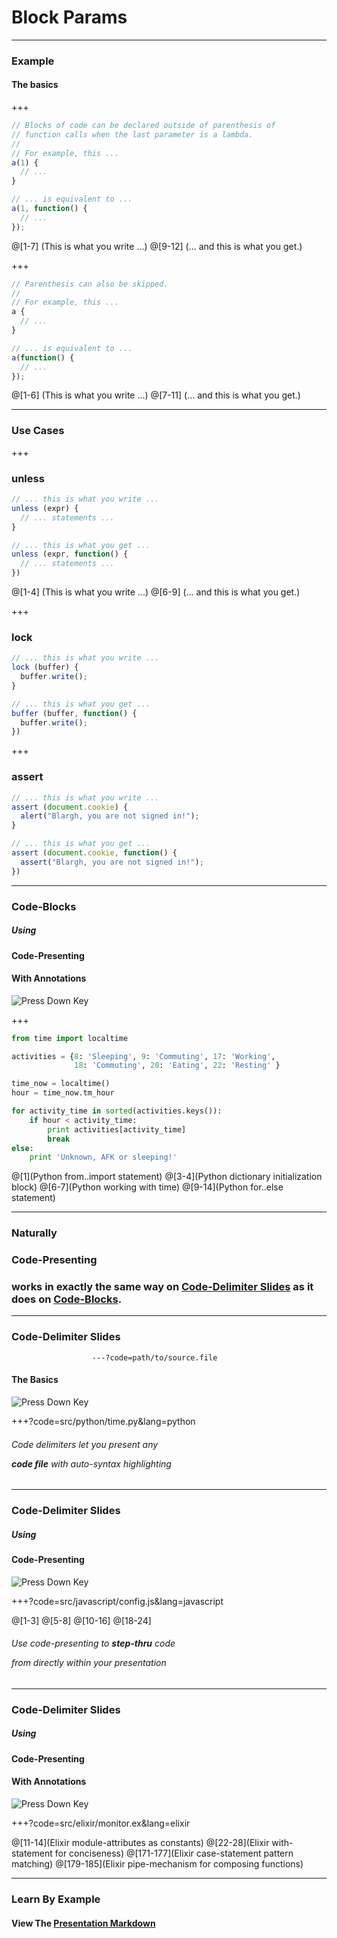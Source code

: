 # Block Params

---

### Example

#### The basics

+++

```javascript
// Blocks of code can be declared outside of parenthesis of
// function calls when the last parameter is a lambda.
//
// For example, this ...
a(1) {
  // ...
}

// ... is equivalent to ...
a(1, function() {
  // ...
});
```

@[1-7] (This is what you write ...)
@[9-12] (... and this is what you get.)

+++

```javascript
// Parenthesis can also be skipped.
//
// For example, this ...
a {
  // ...
}

// ... is equivalent to ...
a(function() {
  // ...
});
```

@[1-6] (This is what you write ...)
@[7-11] (... and this is what you get.)

---

### Use Cases

+++

### unless

```javascript
// ... this is what you write ...
unless (expr) {
  // ... statements ...
}

// ... this is what you get ...
unless (expr, function() {
  // ... statements ...
})
```

@[1-4] (This is what you write ...)
@[6-9] (... and this is what you get.)

+++

### lock

```javascript
// ... this is what you write ...
lock (buffer) {
  buffer.write();
}

// ... this is what you get ...
buffer (buffer, function() {
  buffer.write();
})
```

+++

### assert

```javascript
// ... this is what you write ...
assert (document.cookie) {
  alert("Blargh, you are not signed in!");
}

// ... this is what you get ...
assert (document.cookie, function() {
  assert("Blargh, you are not signed in!");
})
```

---

### Code-Blocks
##### Using
#### Code-Presenting
#### **With Annotations**

![Press Down Key](assets/down-arrow.png)

+++

```python
from time import localtime

activities = {8: 'Sleeping', 9: 'Commuting', 17: 'Working',
              18: 'Commuting', 20: 'Eating', 22: 'Resting' }

time_now = localtime()
hour = time_now.tm_hour

for activity_time in sorted(activities.keys()):
    if hour < activity_time:
        print activities[activity_time]
        break
else:
    print 'Unknown, AFK or sleeping!'
```

@[1](Python from..import statement)
@[3-4](Python dictionary initialization block)
@[6-7](Python working with time)
@[9-14](Python for..else statement)

---

### Naturally
### Code-Presenting
### works in exactly the same way on [Code-Delimiter Slides](https://github.com/gitpitch/gitpitch/wiki/Code-Delimiter-Slides) as it does on [Code-Blocks](https://github.com/gitpitch/gitpitch/wiki/Code-Slides).

---

### Code-Delimiter Slides

```
                  ---?code=path/to/source.file
```

#### The Basics

![Press Down Key](assets/down-arrow.png)

+++?code=src/python/time.py&lang=python

###### Code delimiters let you present any <p> **code file** with auto-syntax highlighting

---

### Code-Delimiter Slides
##### Using
#### **Code-Presenting**

![Press Down Key](assets/down-arrow.png)

+++?code=src/javascript/config.js&lang=javascript

@[1-3]
@[5-8]
@[10-16]
@[18-24]

###### Use code-presenting to **step-thru** code <p> from directly within your presentation 

---

### Code-Delimiter Slides
##### Using
#### Code-Presenting
#### **With Annotations**

![Press Down Key](assets/down-arrow.png)

+++?code=src/elixir/monitor.ex&lang=elixir

@[11-14](Elixir module-attributes as constants)
@[22-28](Elixir with-statement for conciseness)
@[171-177](Elixir case-statement pattern matching)
@[179-185](Elixir pipe-mechanism for composing functions)

---

### Learn By Example
#### View The [Presentation Markdown](https://github.com/gitpitch/code-presenting/blob/master/PITCHME.md)